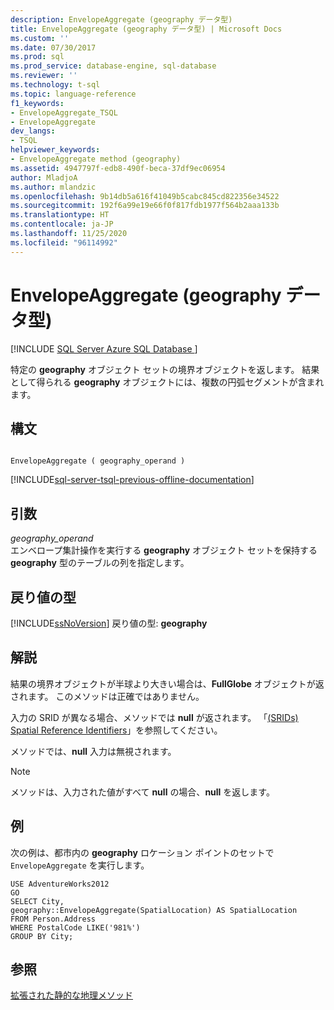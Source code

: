 ```yaml
---
description: EnvelopeAggregate (geography データ型)
title: EnvelopeAggregate (geography データ型) | Microsoft Docs
ms.custom: ''
ms.date: 07/30/2017
ms.prod: sql
ms.prod_service: database-engine, sql-database
ms.reviewer: ''
ms.technology: t-sql
ms.topic: language-reference
f1_keywords:
- EnvelopeAggregate_TSQL
- EnvelopeAggregate
dev_langs:
- TSQL
helpviewer_keywords:
- EnvelopeAggregate method (geography)
ms.assetid: 4947797f-edb8-490f-beca-37df9ec06954
author: MladjoA
ms.author: mlandzic
ms.openlocfilehash: 9b14db5a616f41049b5cabc845cd822356e34522
ms.sourcegitcommit: 192f6a99e19e66f0f817fdb1977f564b2aaa133b
ms.translationtype: HT
ms.contentlocale: ja-JP
ms.lasthandoff: 11/25/2020
ms.locfileid: "96114992"
---
```

# <a name="envelopeaggregate-geography-data-type"></a>EnvelopeAggregate (geography データ型)
[!INCLUDE [SQL Server Azure SQL Database ](../../includes/applies-to-version/sql-asdb.md)]

特定の **geography** オブジェクト セットの境界オブジェクトを返します。 結果として得られる **geography** オブジェクトには、複数の円弧セグメントが含まれます。
  
## <a name="syntax"></a>構文  
  
```  
  
EnvelopeAggregate ( geography_operand )  
```  
  
[!INCLUDE[sql-server-tsql-previous-offline-documentation](../../includes/sql-server-tsql-previous-offline-documentation.md)]

## <a name="arguments"></a>引数
 *geography_operand*  
 エンベロープ集計操作を実行する **geography** オブジェクト セットを保持する **geography** 型のテーブルの列を指定します。  
  
## <a name="return-types"></a>戻り値の型  
 [!INCLUDE[ssNoVersion](../../includes/ssnoversion-md.md)] 戻り値の型: **geography**  
  
## <a name="remarks"></a>解説  
 結果の境界オブジェクトが半球より大きい場合は、**FullGlobe** オブジェクトが返されます。 このメソッドは正確ではありません。  
  
 入力の SRID が異なる場合、メソッドでは **null** が返されます。 「[&#40;SRIDs&#41; Spatial Reference Identifiers](../../relational-databases/spatial/spatial-reference-identifiers-srids.md)」を参照してください。  
  
 メソッドでは、**null** 入力は無視されます。  
  
> [!NOTE]  
>  メソッドは、入力された値がすべて **null** の場合、**null** を返します。  
  
## <a name="examples"></a>例  
 次の例は、都市内の **geography** ロケーション ポイントのセットで `EnvelopeAggregate` を実行します。  
  
 ```
 USE AdventureWorks2012  
 GO  
 SELECT City,  
 geography::EnvelopeAggregate(SpatialLocation) AS SpatialLocation  
 FROM Person.Address  
 WHERE PostalCode LIKE('981%')  
 GROUP BY City;
 ```  
  
## <a name="see-also"></a>参照  
 [拡張された静的な地理メソッド](../../t-sql/spatial-geography/extended-static-geography-methods.md)  
  
  
